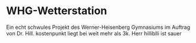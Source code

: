# WHG-Wetterstation
Ein echt schwules Projekt des Werner-Heisenberg Gymnasiums im Auftrag von Dr. Hill. kostenpunkt liegt bei weit mehr als 3k. Herr hilliblli ist sauer
